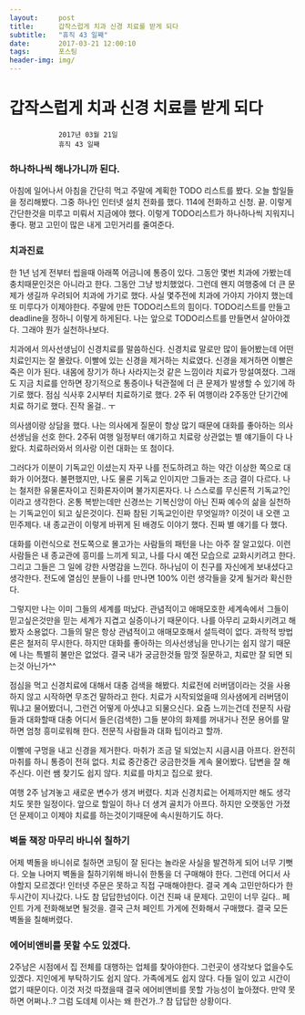 ```yaml
---
layout:	    post
title: 	    갑작스럽게 치과 신경 치료를 받게 되다
subtitle:   "휴직 43 일째"
date:       2017-03-21 12:00:10 
tags:       포스팅
header-img: img/
---
```


# 	    갑작스럽게 치과 신경 치료를 받게 되다
```
			2017년 03월 21일
			휴직 43 일째
```


### 하나하나씩 해나가니까 된다.
아침에 일어나서 아침을 간단히 먹고 주말에 계획한 TODO 리스트를 봤다. 오늘 할일들을 정리해봤다. 그중 하나인 인터넷 설치 전화를 했다. 114에 전화하고 신청. 끝. 이렇게 간단한것을 미루고 미뤄서 지금에야 했다. 이렇게 TODO리스트가 하나하나씩 지워지니 좋다. 평고 고민이 많은 내게 고민거리를 줄여준다.

### 치과진료
한 1년 넘게 전부터 씹을때 아래쪽 어금니에 통증이 있다. 그동안 몇번 치과에 가봤는데 충치때문인것은 아니라고 한다. 그동안 그냥 방치했었다. 그런데 왠지 여행중에 더 큰 문제가 생길까 우려되어 치과에 가기로 했다. 사실 몇주전에 치과에 가야지 가야지 했는데 또 미루다가 이제야한다. 주말에 만든 TODO리스트의 힘이다. TODO리스트를 만들고 deadline을 정하니 이렇게 하게된다. 나는 앞으로 TODO리스트를 만들면서 살아야겠다. 그래야 뭔가 실천하나보다.

치과에서 의사선생님이 신경치료를 말씀하신다. 신경치료 말로만 많이 들어봤는데 어떤 치료인지는 잘 몰랐다. 이빨에 있는 신경을 제거하는 치료였다. 신경을 제거하면 이빨은 죽은 이가 된다. 내몸에 장기가 하나 사라지는것 같은 느낌이라 치료가 망설여졌다. 그래도 지금 치료를 안하면 장기적으로 통증이나 턱관절에 더 큰 문제가 발생할 수 있기에 하기로 했다. 점심 식사후 2시부터 치료하기로 했다. 2주 뒤 여행이라 2주동안 단기간에 치료 하기로 했다. 진작 올걸.. ㅜ

의사샘이랑 상담을 했다. 나는 의사에게 질문이 항상 많기 때문에 대화를 좋아하는 의사선생님을 선호 한다. 2주뒤 여행 일정부터 얘기하고 치료랑 상관없는 별 얘기들이 다 나왔다. 치료하러와서 의사랑 이런 대화는 또 첨이다.

그러다가 이분이 기독교인 이셨는지 자꾸 나를 전도하려고 하는 약간 이상한 쪽으로 대화가 이어졌다. 불편했지만,  나도 물론 기독교 인이지만 그들과는 조금 결이 다르다. 나는 철저한 유물론자이고 진화론자이며 불가지론자다. 나 스스로를 무신론적 기독교?인이라고 생각한다. 온통 복받는데만 신경쓰는 기복신앙이 아닌 진짜 예수의 삶을 실천하는 기독교인이 되고 싶은것이다. 진짜 참된 기독교인이란 무엇일까? 이것이 내 오랜 고민주제다. 내 종교관이 이렇게 바뀌게 된 배경도 이야기 했다. 진짜 별 얘기를 다 했다.

대화를 이런식으로 전도쪽으로 몰고가는 사람들의 패턴을 나는 아주 잘 알고있다. 이런 사람들은 내 종교관에 흥미를 느끼게 되고, 나를 다시 예전 모습으로 교화시키려고 한다. 그리고 그들은 그 일에 강한 사명감을 느낀다. 하나님이 이 친구를 자신에게 보내셨다고 생각한다. 전도에 열심인 분들이 나를 만나면 100% 이런 생각들을 갖게 될거라 확신한다.

그렇지만 나는 이미 그들의 세계를 떠났다. 관념적이고 애매모호한 세계속에서 그들이 믿고싶은것만을 믿는 세계가 지겹고 실증이나기 때문이다. 나를 아무리 교화시키려고 해봤자 소용없다. 그들의 말은 항상 관념적이고 애매모호해서 설득력이 없다. 과학적 방법론은 철저히 무시한다. 하지만 대화를 좋아하는 의사선생님을 만나기는 쉽지 않기 때문에 나는 특별히 불만은 없었다. 결국 내가 궁금한것들 맘껏 질문하고, 치료만 잘 되면 되는것 아닌가^^

점심을 먹고 신경치료에 대해서 대충 검색을 해봤다. 치료전에 러버댐이라는 것을 사용하지 않고 시작하면 무조건 말하라고 한다. 치료가 시작되었을때 의사샘에게 러버댐이 뭐냐고 물어봤더니, 그런건 어떻게 아셧냐고 되물으신다. 요즘 느끼는건데 전문직 사람들과 대화할때 대충 어디서 들은(검색한) 그들 분야의 화제를 꺼내거나 전문 용어를 말하면 엄청 흥미로워해 한다. 전문직 사람들과 대화 팁이라고 할까.

이빨에 구멍을 내고 신경을 제거한다. 마취가 조금 덜 되었는지 시큼시큼 아프다. 완전히 마취를 하니 통증이 전혀 없다. 치료 중간중간 궁금한것들 계속 물어봤다. 답변을 잘 해주신다. 이런 쌤 찾기도 쉽지 않다. 치료를 마치고 집으로 왔다.

여행 2주 남겨놓고 새로운 변수가 생겨 버렸다. 치과 신경치료는 어제까지만 해도 생각치도 못한 일정이다. 앞으로 할일이 하나 더 생겨 골치가 아프다. 하지만 오랫동안 가졌던 문제이고 이제야 치료를 하는것이기때문에 속시원하기도 하다.


### 벽돌 책장 마무리 바니쉬 칠하기
어제 벽돌을 바니쉬로 칠하면 코팅이 잘 된다는 놀라운 사실을 발견하게 되어 너무 기뻣다. 오늘 나머지 벽돌을 칠하기위해 바니쉬 한통을 더 구매해야 한다. 그런데 어디서 사야할지 모르겠다! 인터넷 주문은 못하고 직접 구매해야한다. 결국 계속 고민만하다가 한두시간이 지나갔다. 나도 참 답답한넘이다. 이건 진짜 내 문제다. 고민이 너무 길다.. 페인트 가게 전화해보면 될것을. 결국 근처 페인트 가게에 전화해서 구매했다. 결국 모든 벽돌을 칠해버렸다.


### 에어비앤비를 못할 수도 있겠다.
2주남은 시점에서 집 전체를 대행하는 업체를 찾아야한다. 그런곳이 생각보다 없을수도 있겠다. 지인에게 부탁하기도 쉽지 않다. 가족에게도 쉽지 않다. 다들 일이 있고 시간이 없기 때문이다. 이것 저것 따졌을때 결국 에어비앤비를 못할 가능성이 높아졌다. 만약 못하면 어쩌나..? 그럼 도데체 이사는 왜 한건가..? 참 답답한 상황이다. 

